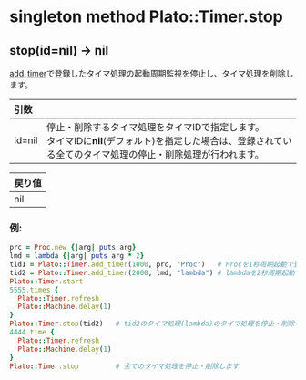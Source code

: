 # singleton method Plato::Timer.stop

## stop(id=nil) -> nil

[add_timer](add_timer.md)で登録したタイマ処理の起動周期監視を停止し、タイマ処理を削除します。  

|引数||
|:--|:--|
|id=nil|停止・削除するタイマ処理をタイマIDで指定します。<br>タイマIDに**nil**(デフォルト)を指定した場合は、登録されている全てのタイマ処理の停止・削除処理が行われます。|

|戻り値|
|:--|
|nil|

### 例:
```Ruby
prc = Proc.new {|arg| puts arg}
lmd = lambda {|arg| puts arg * 2}
tid1 = Plato::Timer.add_timer(1000, prc, "Proc")   # Procを1秒周期起動で登録します
tid2 = Plato::Timer.add_timer(2000, lmd, "lambda") # lambdaを2秒周期起動で登録します
Plato::Timer.start
5555.times {
  Plato::Timer.refresh
  Plato::Machine.delay(1)
}
Plato::Timer.stop(tid2)   # tid2のタイマ処理(lambda)のタイマ処理を停止・削除します
4444.time {
  Plato::Timer.refresh
  Plato::Machine.delay(1)
}
Plato::Timer.stop         # 全てのタイマ処理を停止・削除します
```
